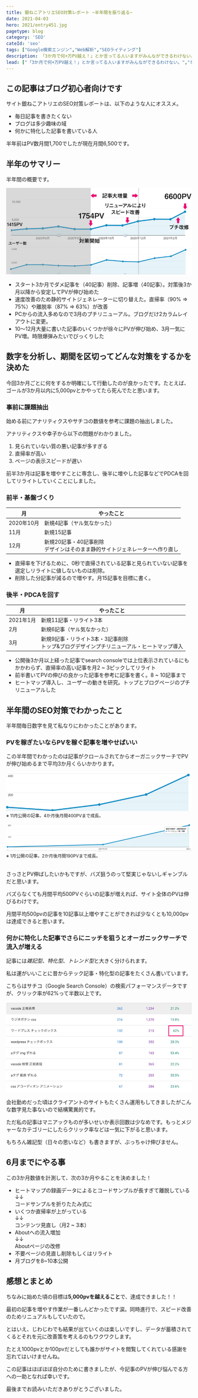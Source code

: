```yaml
---
title: 銀ねこアトリエSEO対策レポート ~半年間を振り返る~
date: 2021-04-03
hero: 2021/entry451.jpg
pagetype: blog
category: 'SEO'
cateId: 'seo'
tags: ["Google検索エンジン","Web解析","SEOライティング"]
description: 「3か月で何+万PV越え！」とか言ってる人いますがみんなができるわけない。なので着実で現実的なSEO対策をしたことをレポートにしました。どちらかというと仕事の合間に片手間に記事を書いて、PV伸ばそうって思っている人向け。この銀ねこアトリエは半年前にSEO対策を始めてまだまだ6,500pv。いきなり2万、3万はキツイですが、誰でもできそうな親近感のある対策をご紹介するのでよろしければ参考にしてください。
lead: ["「3か月で何+万PV越え！」とか言ってる人いますがみんなができるわけない。","なので着実で現実的なSEO対策をしたことをレポートにしました。どちらかというと仕事の合間に片手間に記事を書いて、PV伸ばそうって思っている人向け。","この銀ねこアトリエは半年前にSEO対策を始めてまだまだ6,500pv。いきなり2万、3万はキツイですが、誰でもできそうな親近感のある対策をご紹介するのでよろしければ参考にしてください。"]
---
```

## この記事はブログ初心者向けです

サイト銀ねこアトリエのSEO対策レポートは、以下のような人にオススメ。

* 毎日記事を書きたくない
* ブログは多少趣味の域
* 何かに特化した記事を書いている人

半年前はPV数月間1,700でしたが現在月間6,500です。

## 半年のサマリー

半年間の概要です。

![半年のサマリー](./images/2021/04/entry451-1.jpg)

* スタート3か月でダメ記事を（40記事）削除、記事増（40記事）。対策後3か月以降から安定してPVが伸び始めた
* 速度改善のため静的サイトジェネレーターに切り替えた。直帰率（90% => 75%）や離脱率（87% => 63%）が改善
* PCからの流入多めなので3月のプチリニューアル。ブログだけ2カラムレイアウトに変更。
* 10〜12月大量に書いた記事のいくつかが徐々にPVが伸び始め、3月一気にPV増。時限爆弾みたいでびっくりした

## 数字を分析し、期間を区切ってどんな対策をするかを決めた

今回3か月ごとに何をするか明確にして行動したのが良かったです。たとえば、ゴールが3か月以内に5,000pvとかやってたら死んでたと思います。

### 事前に課題抽出
始める前にアナリティクスやサチコの数値を参考に課題の抽出しました。

アナリティクスや幸子から以下の問題がわかりました。

1. 見られていない質の悪い記事が多すぎる
2. 直帰率が高い
3. ページの表示スピードが遅い

前半3か月は記事を増やすことに専念し、後半に増やした記事などでPDCAを回してリライトしていくことにしました。

### 前半・基盤づくり
|月|やったこと|
|-|-|
|2020年10月|新規4記事（ヤル気なかった）|
|11月|新規15記事|
|12月|新規20記事・40記事削除<br>デザインはそのまま静的サイトジェネレーターへ作り直し|

* 直帰率を下げるために、0秒で直帰されている記事と見られていない記事を選定しリライトに値しないものは削除。
* 削除した分記事が減るので増やす。月15記事を目標に書く。

### 後半・PDCAを回す
|月|やったこと|
|-|-|
|2021年1月|新規11記事・リライト3本|
|2月|新規6記事（ヤル気なかった）|
|3月|新規9記事・リライト3本・3記事削除<br>トップ&ブログデザインプチリニューアル・ヒートマップ導入|

* 公開後3か月以上経った記事でsearch consoleでは上位表示されているにもかかわらず、直帰率の高い記事を月2 ~ 3ピックしてリライト
* 前半書いてPVの伸びの良かった記事を参考に記事を書く。8 ~ 10記事まで
* ヒートマップ導入し、ユーザーの動きを研究。トップとブログページのプチリニューアルした

## 半年間のSEO対策でわかったこと
半年間毎日数字を見て私なりにわかったことがあります。

### PVを稼ぎたいならPVを稼ぐ記事を増やせばいい

この半年間でわかったのは記事がクロールされてからオーガニックサーチでPVが伸び始めるまで平均3か月くらいかかります。

![12月公開の記事](./images/2021/04/entry451-2.jpg)
<small>※ 11月公開の記事。4か月後月間400PVまで成長。</small>

![1月公開の記事](./images/2021/04/entry451-3.jpg)
<small>※ 1月公開の記事。2か月後月間190PVまで成長。</small>

<br>さっさとPV伸ばしたいかもですが、バズ狙うのって堅実じゃないしギャンブルだと思います。

バズらなくても月間平均500PVぐらいの記事が増えれば、サイト全体のPVは伸びるわけです。

月間平均500pvの記事を10記事以上増やすことができれば少なくとも10,000pvは達成できると思います。

### 何かに特化した記事でさらにニッチを狙うとオーガニックサーチで流入が増える

記事には*雑記型*、*特化型*、*トレンド型*と大きく分けられます。

私は運がいいことに昔からテック記事・特化型の記事をたくさん書いています。

こちらはサチコ（Google Search Console）の検索パフォーマンスデータですが、クリック率が62%って半数以上です。

![1月公開の記事](./images/2021/04/entry451-4.jpg)

会社勤めだった頃はクライアントのサイトもたくさん運用もしてきましたがこんな数字見た事ないので結構驚異的です。

ただ私の記事はマニアックものが多いせいか表示回数は少なめです。もっとメジャーなカテゴリーにしたらクリック率などは一気に下がると思います。

もちろん雑記型（日々の思いなど）も書きますが、ぶっちゃけ伸びません。

## 6月までにやる事
この3か月数値を計測して、次の3か月やることを決めました！

* ヒートマップの録画データによるとコードサンプルが長すぎて離脱している<br>↓↓<br>コードサンプルを折りたたみ式に
* いくつか直帰率が上がっている<br>↓↓<br>コンテンツ見直し（月2 ~ 3本）
* Aboutへの流入増加<br>↓↓<br>Aboutページの改修
* 不要ページの見直し削除もしくはリライト
* 月ブログを8~10本公開

## 感想とまとめ
ちなみに始めた頃の目標は**5,000pvを越えること**で、達成できました！！

最初の記事を増やす作業が一番しんどかったです涙。同時進行で、スピード改善のためリニュアルもしていたので。

とはいえ、じわじわでも結果が出ていくのは楽しいですし、データが蓄積されてくるとそれを元に改善策を考えるのもワクワクします。

たとえ1000pvとか100pvだとしても誰かがサイトを閲覧してくれている感謝を忘れてはいけませんね。

この記事はほぼほぼ自分のために書きましたが、今記事のPVが伸び悩んでる方への一助となれば幸いです。

最後までお読みいただきありがとうございました。
